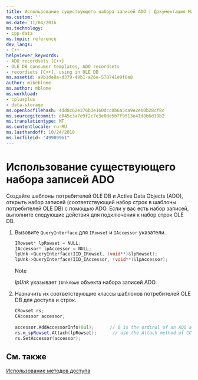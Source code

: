 ```yaml
---
title: Использование существующего набора записей ADO | Документация Майкрософт
ms.custom: ''
ms.date: 11/04/2016
ms.technology:
- cpp-data
ms.topic: reference
dev_langs:
- C++
helpviewer_keywords:
- ADO recordsets [C++]
- OLE DB consumer templates, ADO recordsets
- recordsets [C++], using in OLE DB
ms.assetid: a9b1de8a-d379-49b1-a26e-578741e9f6a8
author: mikeblome
ms.author: mblome
ms.workload:
- cplusplus
- data-storage
ms.openlocfilehash: 4dd8c62e376b3e160dcc0b6a5da9e2eb0b28cf8c
ms.sourcegitcommit: c045c3a7e9f2c7e3e0de5b7f9513e41d8b6d19b2
ms.translationtype: MT
ms.contentlocale: ru-RU
ms.lasthandoff: 10/24/2018
ms.locfileid: "49989961"
---
```

# <a name="using-an-existing-ado-recordset"></a>Использование существующего набора записей ADO

Создайте шаблоны потребителей OLE DB и Active Data Objects (ADO), открыть набор записей (соответствующий набор строк в шаблоны потребителей OLE DB) с помощью ADO. Если у вас есть набор записей, выполните следующие действия для подключения к набор строк OLE DB.  
  
1. Вызовите `QueryInterface` для `IRowset` и `IAccessor` указатели.  
  
    ```cpp  
    IRowset* lpRowset = NULL;  
    IAccessor* lpAccessor = NULL;  
    lpUnk->QueryInterface(IID_IRowset, (void**)&lpRowset);  
    lpUnk->QueryInterface(IID_IAccessor, (void**)&lpAccessor);  
    ```  
  
    > [!NOTE]
    > *lpUnk* указывает `IUnknown` объекта набора записей ADO.  
  
1. Назначить их соответствующие классы шаблонов потребителей OLE DB для доступа и строк.  
  
    ```cpp  
    CRowset rs;  
    CAccessor accessor;  
  
    accessor.AddAccessorInfo(0ul);      // 0 is the ordinal of an ADO accessor  
    rs.m_spRowset.Attach(lpRowset);      // use the Attach method of CComPtr<>  
    rs.SetAccessor(accessor);  
    ```  
  
## <a name="see-also"></a>См. также  

[Использование методов доступа](../../data/oledb/using-accessors.md)